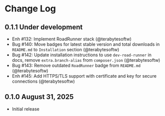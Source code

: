 # Change Log

## 0.1.1 Under development

- Enh #132: Implement RoadRunner stack (@terabytesoftw)
- Bug #140: Move badges for latest stable version and total downloads in `README.md` to `Installation` section (@terabytesoftw)
- Bug #142: Update installation instructions to use `dev-road-runner` in docs, remove  `extra.branch-alias` from `composer.json` (@terabytesoftw)
- Bug #143: Remove outdated `RoadRunner` badge from `README.md` (@terabytesoftw)
- Enh #145: Add HTTPS/TLS support with certificate and key for secure connections (@terabytesoftw)

## 0.1.0 August 31, 2025

- Initial release
